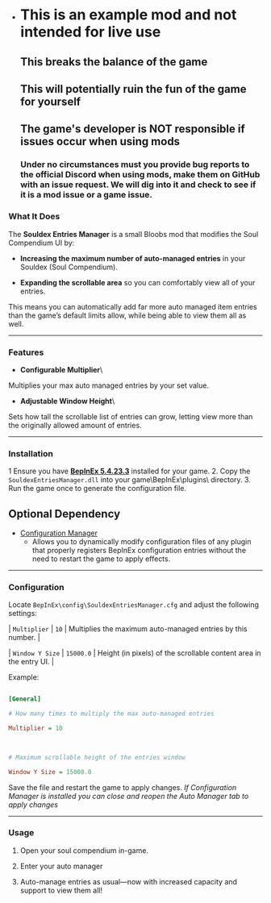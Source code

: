 - # This is an example mod and not intended for live use
   ## This breaks the balance of the game
   ## This will potentially ruin the fun of the game for yourself
   ## The game's developer is NOT responsible if issues occur when using mods
   ### Under no circumstances must you provide bug reports to the official Discord when using mods, make them on GitHub with an issue request. We will dig into it and check to see if it is a mod issue or a game issue.


### What It Does

  

The **Souldex Entries Manager** is a small Bloobs mod that modifies the Soul Compendium UI by:
-  **Increasing the maximum number of auto-managed entries** in your Souldex (Soul Compendium).

-  **Expanding the scrollable area** so you can comfortably view all of your entries.

  

This means you can automatically add far more auto managed item entries than the game’s default limits allow, while being able to view them all as well.

  

---

  

### Features

  

-  **Configurable Multiplier**\

Multiplies your max auto managed entries by your set value.

  

-  **Adjustable Window Height**\

Sets how tall the scrollable list of entries can grow, letting view more than the originally allowed amount of entries.

  

---

  

### Installation

  
1 Ensure you have **[BepInEx 5.4.23.3](https://github.com/BepInEx/BepInEx/releases/tag/v5.4.23.3)** installed for your game.
2. Copy the `SouldexEntriesManager.dll` into your game\BepInEx\plugins\ directory.
3. Run the game once to generate the configuration file.

## Optional Dependency

 - [Configuration Manager](https://github.com/BepInEx/BepInEx.ConfigurationManager)
	 - Allows you to dynamically modify configuration files of any plugin that properly registers BepInEx configuration entries without the need to restart the game to apply effects.

  

---

  

### Configuration

  

Locate `BepInEx\config\SouldexEntriesManager.cfg` and adjust the following settings:


| `Multiplier` | `10` | Multiplies the maximum auto-managed entries by this number. |

| `Window Y Size` | `15000.0` | Height (in pixels) of the scrollable content area in the entry UI. |

  

Example:

  

```ini

[General]

# How many times to multiply the max auto-managed entries

Multiplier = 10

  

# Maximum scrollable height of the entries window

Window Y Size = 15000.0

```

  

Save the file and restart the game to apply changes.
*If Configuration Manager is installed you can close and reopen the Auto Manager tab to apply changes*

  

---

  

### Usage

  

1. Open your soul compendium in-game.
2. Enter your auto manager

3. Auto-manage entries as usual—now with increased capacity and support to view them all!

